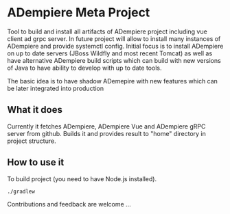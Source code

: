 # ADempiere Meta Project
Tool to build and install all artifacts of ADempiere project including vue client ad grpc server. 
In future project will allow to install many instances of ADempiere and provide systemctl config.
Initial focus is to install ADempiere on up to date servers (JBoss Wildfly and most recent Tomcat)
as well as have alternative ADempiere build scripts which can build with new versions of Java
to have ability to develop with up to date tools.

The basic idea is to have shadow ADemepire with new features which can be later integrated into
production

## What it does
Currently it fetches ADempiere, ADempiere Vue and ADempiere gRPC server from github. Builds it and provides result to "home" directory in project structure.

## How to use it
To build project (you need to have Node.js installed). 
``` bash
./gradlew
```

Contributions and feedback are welcome ...
